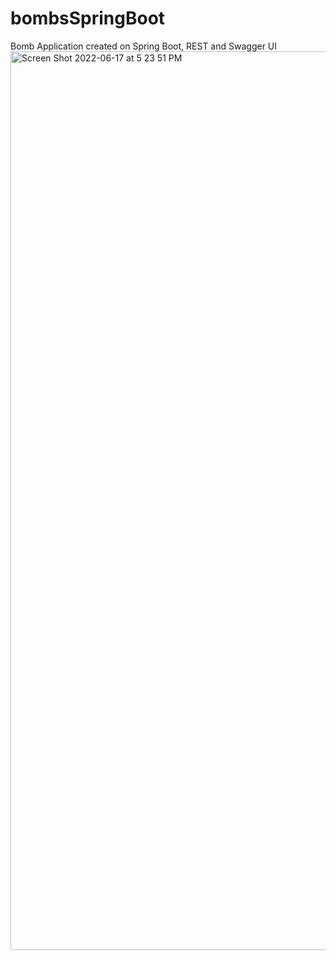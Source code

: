# bombsSpringBoot
Bomb Application created on Spring Boot, REST and Swagger UI
<img width="1438" alt="Screen Shot 2022-06-17 at 5 23 51 PM" src="https://user-images.githubusercontent.com/101665764/174319922-9a3e9837-7961-4166-a8a5-e39e24434c2e.png">
